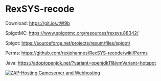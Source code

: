 # RexSYS-recode

Download: https://git.io/JtW9b

SpigotMC: https://www.spigotmc.org/resources/rexsys.88342/

Spigot: https://sourceforge.net/projects/rexum/files/spigot/

Perms: https://github.com/rexjohannes/RexSYS-recode/wiki/Perms

Java: https://adoptopenjdk.net/?variant=openjdk11&jvmVariant=hotspot

<a href="https://zap-hosting.com/rexsys"><img src="https://zap-hosting.com/interface/download/images.php?type=affiliate&id=65869" alt="ZAP-Hosting Gameserver and Webhosting"></a>
